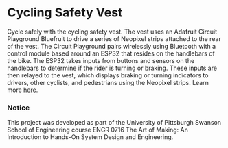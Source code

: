 # Cycling Safety Vest

Cycle safely with the cycling safety vest. The vest uses an Adafruit Circuit Playground Bluefruit to drive a series of Neopixel strips attached to the rear of the vest. The Circuit Playground pairs wirelessly using Bluetooth with a control module based around an ESP32 that resides on the handlebars of the bike. The ESP32 takes inputs from buttons and sensors on the handlebars to determine if the rider is turning or braking. These inputs are then relayed to the vest, which displays braking or turning indicators to drivers, other cyclists, and pedestrians using the Neopixel strips. Learn more [here](https://sites.google.com/view/bicyclesafetyvest/home).

### Notice

This project was developed as part of the University of Pittsburgh Swanson School of Engineering course ENGR 0716 The Art of Making: An Introduction to Hands-On System Design and Engineering.
